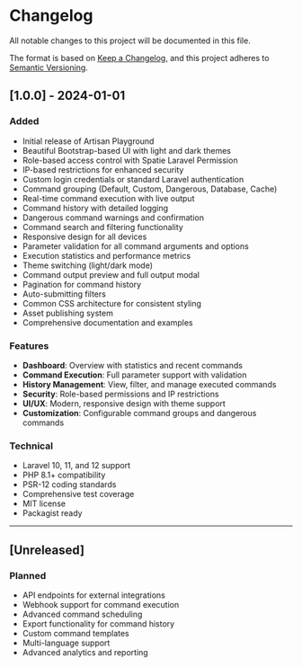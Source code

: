 # Changelog

All notable changes to this project will be documented in this file.

The format is based on [Keep a Changelog](https://keepachangelog.com/en/1.0.0/),
and this project adheres to [Semantic Versioning](https://semver.org/spec/v2.0.0.html).

## [1.0.0] - 2024-01-01

### Added

-   Initial release of Artisan Playground
-   Beautiful Bootstrap-based UI with light and dark themes
-   Role-based access control with Spatie Laravel Permission
-   IP-based restrictions for enhanced security
-   Custom login credentials or standard Laravel authentication
-   Command grouping (Default, Custom, Dangerous, Database, Cache)
-   Real-time command execution with live output
-   Command history with detailed logging
-   Dangerous command warnings and confirmation
-   Command search and filtering functionality
-   Responsive design for all devices
-   Parameter validation for all command arguments and options
-   Execution statistics and performance metrics
-   Theme switching (light/dark mode)
-   Command output preview and full output modal
-   Pagination for command history
-   Auto-submitting filters
-   Common CSS architecture for consistent styling
-   Asset publishing system
-   Comprehensive documentation and examples

### Features

-   **Dashboard**: Overview with statistics and recent commands
-   **Command Execution**: Full parameter support with validation
-   **History Management**: View, filter, and manage executed commands
-   **Security**: Role-based permissions and IP restrictions
-   **UI/UX**: Modern, responsive design with theme support
-   **Customization**: Configurable command groups and dangerous commands

### Technical

-   Laravel 10, 11, and 12 support
-   PHP 8.1+ compatibility
-   PSR-12 coding standards
-   Comprehensive test coverage
-   MIT license
-   Packagist ready

---

## [Unreleased]

### Planned

-   API endpoints for external integrations
-   Webhook support for command execution
-   Advanced command scheduling
-   Export functionality for command history
-   Custom command templates
-   Multi-language support
-   Advanced analytics and reporting
